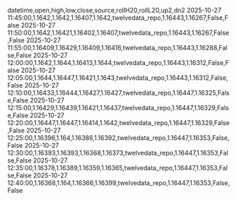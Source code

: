 datetime,open,high,low,close,source,rollH20,rollL20,up2,dn2
2025-10-27 11:45:00,1.1642,1.1642,1.16407,1.1642,twelvedata_repo,1.16443,1.16267,False,False
2025-10-27 11:50:00,1.1642,1.16421,1.16402,1.16407,twelvedata_repo,1.16443,1.16267,False,False
2025-10-27 11:55:00,1.16409,1.16429,1.16409,1.16416,twelvedata_repo,1.16443,1.16288,False,False
2025-10-27 12:00:00,1.1642,1.1644,1.16413,1.1644,twelvedata_repo,1.16443,1.16312,False,False
2025-10-27 12:05:00,1.1644,1.16447,1.16421,1.1643,twelvedata_repo,1.16443,1.16312,False,False
2025-10-27 12:10:00,1.16433,1.16444,1.16427,1.16427,twelvedata_repo,1.16447,1.16325,False,False
2025-10-27 12:15:00,1.16429,1.16439,1.16421,1.16437,twelvedata_repo,1.16447,1.16329,False,False
2025-10-27 12:20:00,1.16447,1.16447,1.16414,1.1642,twelvedata_repo,1.16447,1.16329,False,False
2025-10-27 12:25:00,1.16396,1.164,1.16386,1.16392,twelvedata_repo,1.16447,1.16353,False,False
2025-10-27 12:30:00,1.16393,1.16393,1.16368,1.16373,twelvedata_repo,1.16447,1.16353,False,False
2025-10-27 12:35:00,1.16378,1.16389,1.16359,1.16365,twelvedata_repo,1.16447,1.16353,False,False
2025-10-27 12:40:00,1.16368,1.164,1.16366,1.16399,twelvedata_repo,1.16447,1.16353,False,False
